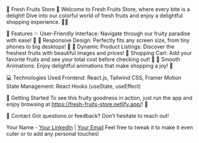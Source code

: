 🍏 Fresh Fruits Store 🍊
Welcome to Fresh Fruits Store, where every bite is a delight! Dive into our colorful world of fresh fruits and enjoy a delightful shopping experience. 🍓✨

🌟 Features
✨ User-Friendly Interface: Navigate through our fruity paradise with ease! 🍍
📱 Responsive Design: Perfectly fits any screen size, from tiny phones to big desktops! 🌈
🍇 Dynamic Product Listings: Discover the freshest fruits with beautiful images and prices!
🛒 Shopping Cart: Add your favorite fruits and see your total cost before checking out! 💖
💃 Smooth Animations: Enjoy delightful animations that make shopping a joy! 🎉

💻 Technologies Used
Frontend: React.js, Tailwind CSS, Framer Motion
State Management: React Hooks (useState, useEffect)

🚀 Getting Started
To see this fruity goodness in action, just run the app and enjoy browsing at https://fresh-fruits-store.netlify.app/! 🍉

💌 Contact
Got questions or feedback? Don’t hesitate to reach out!


Your Name - [Your LinkedIn](https://www.linkedin.com/in/juhi-nagpure-38108b21b/) | [Your Email](juhinagpure143@gmail.com)
Feel free to tweak it to make it even cuter or to add any personal touches!






